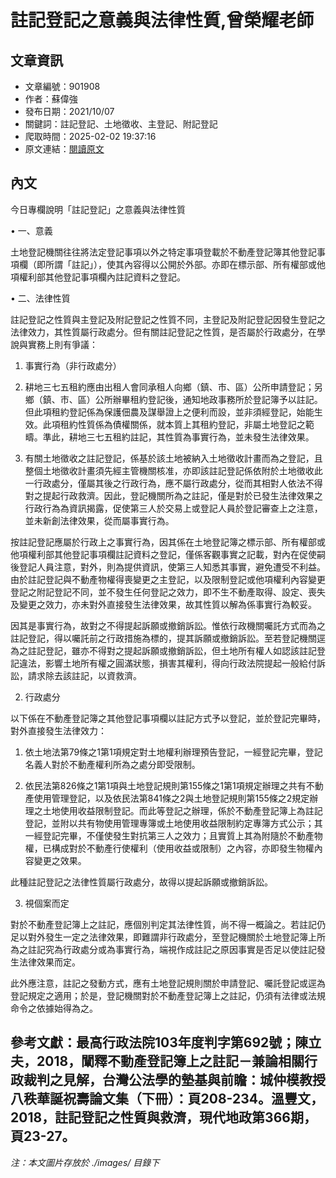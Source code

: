 # 註記登記之意義與法律性質,曾榮耀老師

## 文章資訊
- 文章編號：901908
- 作者：蘇偉強
- 發布日期：2021/10/07
- 關鍵詞：註記登記、土地徵收、主登記、附記登記
- 爬取時間：2025-02-02 19:37:16
- 原文連結：[閱讀原文](https://real-estate.get.com.tw/Columns/detail.aspx?no=901908)

## 內文
今日專欄說明「註記登記」之意義與法律性質

• 一、意義

土地登記機關往往將法定登記事項以外之特定事項登載於不動產登記簿其他登記事項欄（即所謂「註記」），使其內容得以公開於外部。亦即在標示部、所有權部或他項權利部其他登記事項欄內註記資料之登記。

• 二、法律性質

註記登記之性質與主登記及附記登記之性質不同，主登記及附記登記因發生登記之法律效力，其性質屬行政處分。但有關註記登記之性質，是否屬於行政處分，在學說與實務上則有爭議：

1. 事實行為（非行政處分）

1. 耕地三七五租約應由出租人會同承租人向鄉（鎮、市、區）公所申請登記；另鄉（鎮、市、區）公所辦畢租約登記後，通知地政事務所於登記簿予以註記。但此項租約登記係為保護佃農及謀舉證上之便利而設，並非須經登記，始能生效。此項租約性質係為債權關係，就本質上其租約登記，非屬土地登記之範疇。準此，耕地三七五租約註記，其性質為事實行為，並未發生法律效果。

2. 有關土地徵收之註記登記，係基於該土地被納入土地徵收計畫而為之登記，且整個土地徵收計畫須先經主管機關核准，亦即該註記登記係依附於土地徵收此一行政處分，僅屬其後之行政行為，應不屬行政處分，從而其相對人依法不得對之提起行政救濟。因此，登記機關所為之註記，僅是對於已發生法律效果之行政行為為資訊揭露，促使第三人於交易上或登記人員於登記審查上之注意，並未新創法律效果，從而屬事實行為。

按註記登記應屬於行政上之事實行為，因其係在土地登記簿之標示部、所有權部或他項權利部其他登記事項欄註記資料之登記，僅係客觀事實之記載，對內在促使嗣後登記人員注意，對外，則為提供資訊，使第三人知悉其事實，避免遭受不利益。由於註記登記與不動產物權得喪變更之主登記，以及限制登記或他項權利內容變更登記之附記登記不同，並不發生任何登記之效力，即不生不動產取得、設定、喪失及變更之效力，亦未對外直接發生法律效果，故其性質以解為係事實行為較妥。

因其是事實行為，故對之不得提起訴願或撤銷訴訟。惟依行政機關囑託方式而為之註記登記，得以囑託前之行政措施為標的，提其訴願或撤銷訴訟。至若登記機關逕為之註記登記，雖亦不得對之提起訴願或撤銷訴訟，但土地所有權人如認該註記登記違法，影響土地所有權之圓滿狀態，損害其權利，得向行政法院提起一般給付訴訟，請求除去該註記，以資救濟。

2. 行政處分

以下係在不動產登記簿之其他登記事項欄以註記方式予以登記，並於登記完畢時，對外直接發生法律效力：

1. 依土地法第79條之1第1項規定對土地權利辦理預告登記，一經登記完畢，登記名義人對於不動產權利所為之處分即受限制。

2. 依民法第826條之1第1項與土地登記規則第155條之1第1項規定辦理之共有不動產使用管理登記，以及依民法第841條之2與土地登記規則第155條之2規定辦理之土地使用收益限制登記。而此等登記之辦理，係於不動產登記簿上為註記登記，並附以共有物使用管理專簿或土地使用收益限制約定專簿方式公示；其一經登記完畢，不僅使發生對抗第三人之效力；且實質上其為附隨於不動產物權，已構成對於不動產行使權利（使用收益或限制）之內容，亦即發生物權內容變更之效果。

此種註記登記之法律性質屬行政處分，故得以提起訴願或撤銷訴訟。

3. 視個案而定

對於不動產登記簿上之註記，應個別判定其法律性質，尚不得一概論之。若註記仍足以對外發生一定之法律效果，即難謂非行政處分，至登記機關於土地登記簿上所為之註記究為行政處分或為事實行為，端視作成註記之原因事實是否足以使註記發生法律效果而定。

此外應注意，註記之發動方式，應有土地登記規則關於申請登記、囑託登記或逕為登記規定之適用；於是，登記機關對於不動產登記簿上之註記，仍須有法律或法規命令之依據始得為之。

參考文獻：最高行政法院103年度判字第692號；陳立夫，2018，闡釋不動產登記簿上之註記－兼論相關行政裁判之見解，台灣公法學的墊基與前瞻：城仲模教授八秩華誕祝壽論文集（下冊）：頁208-234。溫豐文，2018，註記登記之性質與救濟，現代地政第366期，頁23-27。
---
*注：本文圖片存放於 ./images/ 目錄下*
